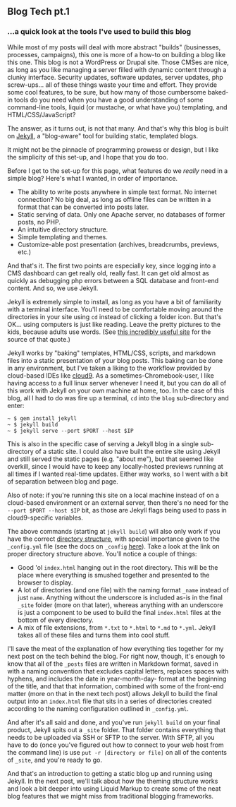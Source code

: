 ## Blog Tech pt.1
### ...a quick look at the tools I've used to build this blog

While most of my posts will deal with more abstract "builds" (businesses, processes, campaigns),
this one is more of a how-to on building a blog like this one. This blog is not a WordPress or Drupal site.
Those CMSes are nice, as long as you like managing a server filled with dynamic content through a clunky interface.
Security updates, software updates, server updates, php screw-ups... all of these things waste your time and effort.
They provide some cool features, to be sure, but how many of those cumbersome baked-in tools do you need when you have a good understanding of some command-line tools,
liquid (or mustache, or what have you) templating, and HTML/CSS/JavaScript?

The answer, as it turns out, is not that many. And that's why this blog is built on [Jekyll](http://jekyllrb.com/),
a "blog-aware" tool for building static, templated blogs.

It might not be the pinnacle of programming prowess or design, but I like the simplicity of this set-up, and I hope that you do too.

Before I get to the set-up for this page, what features do we *really* need in a simple blog? Here's what I wanted, in order of importance.

+ The ability to write posts anywhere in simple text format. No internet connection? No big deal, as long as offline files can be written in a format that can be converted into posts later.
+ Static serving of data. Only one Apache server, no databases of former posts, no PHP.
+ An intuitive directory structure.
+ Simple templating and themes.
+ Customize-able post presentation (archives, breadcrumbs, previews, etc.)

And that's it. The first two points are especially key, since logging into a CMS dashboard can get really old, really fast.
It can get old almost as quickly as debugging php errors between a SQL database and front-end content. And so, we use Jekyll.

Jekyll is extremely simple to install, as long as you have a bit of familiarity with a terminal interface.
You'll need to be comfortable moving around the directories in your site using `cd` instead of clicking a folder icon.
But that's OK... using computers is just like reading. Leave the pretty pictures to the kids, because adults use words.
(See [this incredibly useful site](http://linuxcommand.org/learning_the_shell.php) for the source of that quote.)

Jekyll works by "baking" templates, HTML/CSS, scripts, and markdown files into a static presentation of your blog posts.
This baking can be done in any environment, but I've taken a liking to the workflow provided by cloud-based IDEs like [cloud9](https://c9.io/).
As a sometimes-Chromebook-user, I like having access to a full linux server whenever I need it, but you can do all of this work
with Jekyll on your own machine at home, too. In the case of this blog, all I had to do was fire up a terminal, `cd` into the `blog` sub-directory and enter:

```shell
~ $ gem install jekyll
~ $ jekyll build
~ $ jekyll serve --port $PORT --host $IP
```

This is also in the specific case of serving a Jekyll blog in a single sub-directory of a static site.
I could also have built the entire site using Jekyll and still served the static pages (e.g. "about me"),
but that seemed like overkill, since I would have to keep any locally-hosted previews running at all times if I wanted real-time updates.
Either way works, so I went with a bit of separation between blog and page.

Also of note: if you're running this site on a local machine instead of on a cloud-based environment or an external server,
then there's no need for the `--port $PORT --host $IP` bit, as those are Jekyll flags being used to pass in cloud9-specific variables.

The above commands (starting at `jekyll build`) will also only work if you have the correct [directory structure](http://jekyllrb.com/docs/structure/),
with special importance given to the `_config.yml` file (see the docs on `_config` [here](http://jekyllrb.com/docs/configuration/)). Take a look at the link on proper directory structure above.
You'll notice a couple of things:

+ Good 'ol `index.html` hanging out in the root directory. This will be the place where everything is smushed together and presented to the browser to display.
+ A lot of directories (and one file) with the naming format `_name` instead of just `name`. Anything without the underscore is included as-is in the final `_site` folder (more on that later), whereas anything with an underscore is just a component to be used to build the final `index.html` files at the bottom of every directory.
+ A mix of file extensions, from `*.txt` to `*.html` to `*.md` to `*.yml`. Jekyll takes all of these files and turns them into cool stuff.

I'll save the meat of the explanation of how everything ties together for my next post on the tech behind the blog.
For right now, though, it's enough to know that all of the `_posts` files are written in Markdown format, saved in with a naming convention that excludes capital letters,
replaces spaces with hyphens, and includes the date in year-month-day- format at the beginning of the title, and that that information,
combined with some of the front-end matter (more on that in the next tech post) allows Jekyll to build the final output into an `index.html`
file that sits in a series of directories created according to the naming configuration outlined in `_config.yml`.

And after it's all said and done, and you've run `jekyll build` on your final product, Jekyll spits out a `_site` folder.
That folder contains everything that needs to be uploaded via SSH or SFTP to the server.
With SFTP, all you have to do (once you've figured out how to connect to your web host from the command line) is use
`put -r [directory or file]` on all of the contents of `_site`, and you're ready to go.

And that's an introduction to getting a static blog up and running using Jekyll. In the next post, we'll talk
about how the theming structure works and look a bit deeper into using Liquid Markup to create some of the neat blog
features that we might miss from traditional blogging frameworks.
